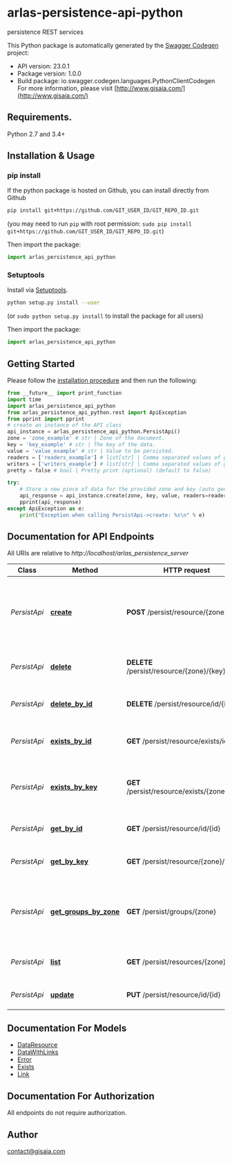 # arlas-persistence-api-python
persistence REST services

This Python package is automatically generated by the [Swagger Codegen](https://github.com/swagger-api/swagger-codegen) project:

- API version: 23.0.1
- Package version: 1.0.0
- Build package: io.swagger.codegen.languages.PythonClientCodegen
For more information, please visit [http://www.gisaia.com/](http://www.gisaia.com/)

## Requirements.

Python 2.7 and 3.4+

## Installation & Usage
### pip install

If the python package is hosted on Github, you can install directly from Github

```sh
pip install git+https://github.com/GIT_USER_ID/GIT_REPO_ID.git
```
(you may need to run `pip` with root permission: `sudo pip install git+https://github.com/GIT_USER_ID/GIT_REPO_ID.git`)

Then import the package:
```python
import arlas_persistence_api_python 
```

### Setuptools

Install via [Setuptools](http://pypi.python.org/pypi/setuptools).

```sh
python setup.py install --user
```
(or `sudo python setup.py install` to install the package for all users)

Then import the package:
```python
import arlas_persistence_api_python
```

## Getting Started

Please follow the [installation procedure](#installation--usage) and then run the following:

```python
from __future__ import print_function
import time
import arlas_persistence_api_python
from arlas_persistence_api_python.rest import ApiException
from pprint import pprint
# create an instance of the API class
api_instance = arlas_persistence_api_python.PersistApi()
zone = 'zone_example' # str | Zone of the document.
key = 'key_example' # str | The key of the data.
value = 'value_example' # str | Value to be persisted.
readers = ['readers_example'] # list[str] | Comma separated values of groups authorized to read the data. (optional)
writers = ['writers_example'] # list[str] | Comma separated values of groups authorized to modify the data. (optional)
pretty = false # bool | Pretty print (optional) (default to false)

try:
    # Store a new piece of data for the provided zone and key (auto generate id).
    api_response = api_instance.create(zone, key, value, readers=readers, writers=writers, pretty=pretty)
    pprint(api_response)
except ApiException as e:
    print("Exception when calling PersistApi->create: %s\n" % e)

```

## Documentation for API Endpoints

All URIs are relative to *http://localhost/arlas_persistence_server*

Class | Method | HTTP request | Description
------------ | ------------- | ------------- | -------------
*PersistApi* | [**create**](docs/PersistApi.md#create) | **POST** /persist/resource/{zone}/{key} | Store a new piece of data for the provided zone and key (auto generate id).
*PersistApi* | [**delete**](docs/PersistApi.md#delete) | **DELETE** /persist/resource/{zone}/{key} | Delete an entry given its key and id.
*PersistApi* | [**delete_by_id**](docs/PersistApi.md#delete_by_id) | **DELETE** /persist/resource/id/{id} | Delete an entry given its key and id.
*PersistApi* | [**exists_by_id**](docs/PersistApi.md#exists_by_id) | **GET** /persist/resource/exists/id/{id} | Check the existence of an entry given its id.
*PersistApi* | [**exists_by_key**](docs/PersistApi.md#exists_by_key) | **GET** /persist/resource/exists/{zone}/{key} | Check the existence of an entry given its zone and key.
*PersistApi* | [**get_by_id**](docs/PersistApi.md#get_by_id) | **GET** /persist/resource/id/{id} | Fetch an entry given its id.
*PersistApi* | [**get_by_key**](docs/PersistApi.md#get_by_key) | **GET** /persist/resource/{zone}/{key} | Fetch an entry given its zone and key.
*PersistApi* | [**get_groups_by_zone**](docs/PersistApi.md#get_groups_by_zone) | **GET** /persist/groups/{zone} | Returns the users&#39; groups allowed to interact with the given zone.
*PersistApi* | [**list**](docs/PersistApi.md#list) | **GET** /persist/resources/{zone} | Fetch a list of data related to a zone.
*PersistApi* | [**update**](docs/PersistApi.md#update) | **PUT** /persist/resource/id/{id} | Update an existing value.


## Documentation For Models

 - [DataResource](docs/DataResource.md)
 - [DataWithLinks](docs/DataWithLinks.md)
 - [Error](docs/Error.md)
 - [Exists](docs/Exists.md)
 - [Link](docs/Link.md)


## Documentation For Authorization

 All endpoints do not require authorization.


## Author

contact@gisaia.com


